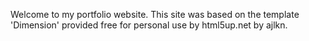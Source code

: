 Welcome to my portfolio website. This site was based on the template 'Dimension' provided free for personal use by html5up.net by ajlkn.
